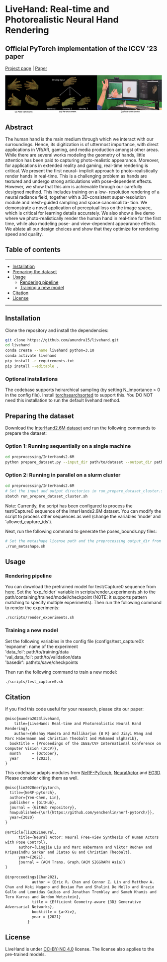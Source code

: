 # LiveHand: Real-time and Photorealistic Neural Hand Rendering #
## Official PyTorch implementation of the ICCV '23 paper ##

[Project page](https://vcai.mpi-inf.mpg.de/projects/LiveHand/) | [Paper](https://arxiv.org/abs/2302.07672)


<img src='images/teaser.png'/>


## Abstract ##
The human hand is the main medium through which we interact with our surroundings. Hence, its digitization is of uttermost importance, with direct applications in VR/AR, gaming, and media production amongst other areas. While there are several works modeling the geometry of hands, little attention has been paid to capturing photo-realistic appearance. Moreover, for applications in extended reality and gaming, real-time rendering is critical. We present the first neural- implicit approach to photo-realistically render hands in real-time. This is a challenging problem as hands are textured and undergo strong articulations with pose-dependent effects. However, we show that this aim is achievable through our carefully designed method. This includes training on a low- resolution rendering of a neural radiance field, together with a 3D-consistent super-resolution module and mesh-guided sampling and space canonicaliza- tion. We demonstrate a novel application of perceptual loss on the image space, which is critical for learning details accurately. We also show a live demo where we photo-realistically render the human hand in real-time for the first time, while also modeling pose- and view-dependent appearance effects. We ablate all our design choices and show that they optimize for rendering speed and quality. 


## Table of contents
-----
  * [Installation](#installation)
  * [Preparing the dataset](#dataset)
  * [Usage](#usage)
    + [Rendering pipeline](#rendering-pipeline)
    + [Training a new model](#training-a-new-model)
  * [Citation](#citation)
  * [License](#license)
------


## Installation ##

Clone the repository and install the dependencies:
```bash
git clone https://github.com/amundra15/livehand.git
cd livehand
conda create --name livehand python=3.10
conda activate livehand
pip install -r requirements.txt
pip install --editable .
```

<!-- subsection for optional installations -->
### Optional installations  ###
The codebase supports heirarchical sampling (by setting N_importance > 0 in the config file). Install [torchsearchsorted](https://github.com/aliutkus/torchsearchsorted/tree/master) to support this. You DO NOT need this installation to run the default livehand method.



## Preparing the dataset ##
Download the [InterHand2.6M dataset](https://mks0601.github.io/InterHand2.6M/) and run the following commands to prepare the dataset:

### Option 1: Running sequentially on a single machine ###
```bash
cd preprocessing/InterHands2.6M
python prepare_dataset.py --input_dir path/to/dataset --output_dir path/to/output/dir
```

### Option 2: Running in parallel on a slurm cluster ###
```bash
cd preprocessing/InterHands2.6M
# Set the input and output directories in run_prepare_dataset_cluster.sh
sbatch run_prepare_dataset_cluster.sh
```

Note: Currently, the script has been configured to process the test/Capture0 sequence of the InterHands2.6M dataset. You can modify the script to process other sequences as well (change the variables 'mode' and 'allowed_capture_ids').


Next, run the following command to generate the poses_bounds.npy files:
```bash
# Set the metashape license path and the preprocessing output_dir from above in run_metashape.sh
./run_metashape.sh 
```


## Usage ##


### Rendering pipeline ###
You can download the pretrained model for test/Capture0 sequence from [here](https://nextcloud.mpi-klsb.mpg.de/index.php/s/L53n52RNK7NaMPJ).
Set the 'exp_folder' variable in scripts/render_experiments.sh to the path/containing/trained/model/checkpoint (NOTE: it supports pattern matching to specify multiple experiments).
Then run the following command to render the experiments:
```bash
./scripts/render_experiments.sh
```



### Training a new model ###
Set the following variables in the config file (configs/test_capture0): \
'expname': name of the experiment \
'data_fol': path/to/training/data \
'val_data_fol': path/to/validation/data \
'basedir': path/to/save/checkpoints

Then run the following command to train a new model:
```bash
./scripts/test_capture0.sh
```


## Citation ##
If you find this code useful for your research, please cite our paper:
```
@misc{mundra2023livehand,
	title={LiveHand: Real-time and Photorealistic Neural Hand Rendering}, 
	author={Akshay Mundra and Mallikarjun {B R} and Jiayi Wang and Marc Habermann and Christian Theobalt and Mohamed Elgharib},
  booktitle = {Proceedings of the IEEE/CVF International Conference on Computer Vision (ICCV)},
  month     = {October},
  year      = {2023},
}
```

This codebase adapts modules from [NeRF-PyTorch](https://github.com/yenchenlin/nerf-pytorch), [NeuralActor](https://vcai.mpi-inf.mpg.de/projects/NeuralActor/) and [EG3D](https://nvlabs.github.io/eg3d/). Please consider citing them as well.
```
@misc{lin2020nerfpytorch,
  title={NeRF-pytorch},
  author={Yen-Chen, Lin},
  publisher = {GitHub},
  journal = {GitHub repository},
  howpublished={\url{https://github.com/yenchenlin/nerf-pytorch/}},
  year={2020}
}

@article{liu2021neural,
      title={Neural Actor: Neural Free-view Synthesis of Human Actors with Pose Control}, 
      author={Lingjie Liu and Marc Habermann and Viktor Rudnev and Kripasindhu Sarkar and Jiatao Gu and Christian Theobalt},
      year={2021},
      journal = {ACM Trans. Graph.(ACM SIGGRAPH Asia)}
}

@inproceedings{Chan2021,
            author = {Eric R. Chan and Connor Z. Lin and Matthew A. Chan and Koki Nagano and Boxiao Pan and Shalini De Mello and Orazio Gallo and Leonidas Guibas and Jonathan Tremblay and Sameh Khamis and Tero Karras and Gordon Wetzstein},
            title = {Efficient Geometry-aware {3D} Generative Adversarial Networks},
            booktitle = {arXiv},
            year = {2021}
          }
```



## License ##
LiveHand is under [CC-BY-NC 4.0](https://creativecommons.org/licenses/by-nc/4.0/) license. The license also applies to the pre-trained models.
